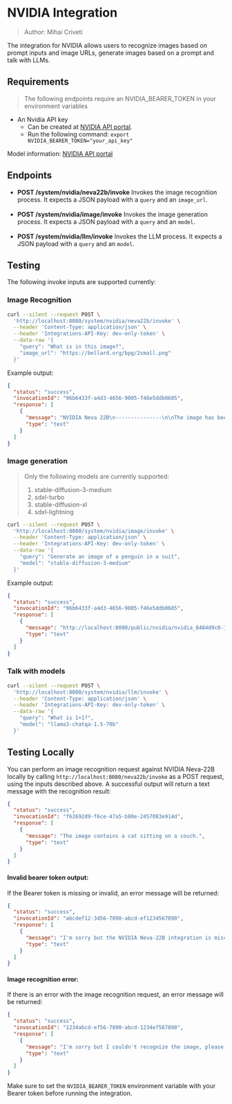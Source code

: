 # NVIDIA Integration

> Author: Mihai Criveti

The integration for NVIDIA allows users to recognize images based on prompt inputs and image URLs, generate images based on a prompt and talk with LLMs.

## Requirements

> The following endpoints require an NVIDIA_BEARER_TOKEN in your environment variables

- An Nvidia API key
  - Can be created at [NVIDIA API portal](https://build.nvidia.com/explore/discover).
  - Run the following command: `export NVIDIA_BEARER_TOKEN="your_api_key"`

Model information: [NVIDIA API portal](https://docs.api.nvidia.com/nim/reference/nvidia-neva-22b-infer)

## Endpoints

- **POST /system/nvidia/neva22b/invoke**
  Invokes the image recognition process. It expects a JSON payload with a `query` and an `image_url`.
<br><br>
- **POST /system/nvidia/image/invoke**
  Invokes the image generation process. It expects a JSON payload with a `query` and an `model`.
<br><br>
- **POST /system/nvidia/llm/invoke**
  Invokes the LLM process. It expects a JSON payload with a `query` and an `model`.

## Testing

The following invoke inputs are supported currently:

### Image Recognition

```bash
curl --silent --request POST \
  'http://localhost:8080/system/nvidia/neva22b/invoke' \
  --header 'Content-Type: application/json' \
  --header 'Integrations-API-Key: dev-only-token' \
  --data-raw '{
    "query": "What is in this image?",
    "image_url": "https://bellard.org/bpg/2small.png"
  }'
```

Example output:
```json
{
  "status": "success",
  "invocationId": "96b6433f-a4d3-4656-9005-f46e5ddb0605",
  "response": [
    {
      "message": "NVIDIA Neva 22B\n---------------\n\nThe image has been identified as:\n\nThe image features a cartoon-style penguin standing on a black background. The penguin is drawn with a yellow beak and feet, and it appears to be looking up. The penguin's body is white and black, and it is positioned in the center of the image.",
      "type": "text"
    }
  ]
}
```

### Image generation

> Only the following models are currently supported:
> 1. stable-diffusion-3-medium
> 2. sdxl-turbo
> 3. stable-diffusion-xl
> 4. sdxl-lightning

```bash
curl --silent --request POST \
  'http://localhost:8080/system/nvidia/image/invoke' \
  --header 'Content-Type: application/json' \
  --header 'Integrations-API-Key: dev-only-token' \
  --data-raw '{
    "query": "Generate an image of a penguin in a suit",
    "model": "stable-diffusion-3-medium"
  }'
```

Example output:
```json
{
  "status": "success",
  "invocationId": "96b6433f-a4d3-4656-9005-f46e5ddb0605",
  "response": [
    {
      "message": "http://localhost:8080/public/nvidia/nvidia_8484d9c0-1b1a-412b-9685-9b3b6f462e99.jpeg",
      "type": "text"
    }
  ]
}
```

### Talk with models

```bash
curl --silent --request POST \
  'http://localhost:8080/system/nvidia/llm/invoke' \
  --header 'Content-Type: application/json' \
  --header 'Integrations-API-Key: dev-only-token' \
  --data-raw '{
    "query": "What is 1+1?",
    "model": "llama3-chatqa-1.5-70b"
  }'
```

## Testing Locally

You can perform an image recognition request against NVIDIA Neva-22B locally by calling `http://localhost:8080/neva22b/invoke` as a POST request, using the inputs described above. A successful output will return a text message with the recognition result:

```json
{
  "status": "success",
  "invocationId": "f62692d9-f6ce-47a5-b80e-2457083e914d",
  "response": [
    {
      "message": "The image contains a cat sitting on a couch.",
      "type": "text"
    }
  ]
}
```

#### Invalid bearer token output:
If the Bearer token is missing or invalid, an error message will be returned:

```json
{
  "status": "success",
  "invocationId": "abcdef12-3456-7890-abcd-ef1234567890",
  "response": [
    {
      "message": "I'm sorry but the NVIDIA Neva-22B integration is misconfigured. Please check the Bearer token.",
      "type": "text"
    }
  ]
}
```

#### Image recognition error:
If there is an error with the image recognition request, an error message will be returned:

```json
{
  "status": "success",
  "invocationId": "1234abcd-ef56-7890-abcd-1234ef567890",
  "response": [
    {
      "message": "I'm sorry but I couldn't recognize the image, please try with a different image.",
      "type": "text"
    }
  ]
}
```

Make sure to set the `NVIDIA_BEARER_TOKEN` environment variable with your Bearer token before running the integration.
